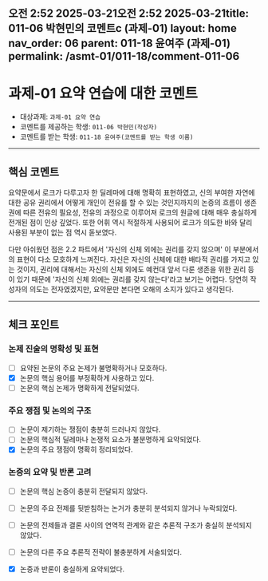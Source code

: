 오전 2:52 2025-03-21오전 2:52 2025-03-21title: 011-06 박현민의 코멘트c (과제-01) 
layout: home
nav_order: 06
parent: 011-18 윤여주 (과제-01)
permalink: /asmt-01/011-18/comment-011-06
---

# 과제-01 요약 연습에 대한 코멘트

- 대상과제: `과제-01 요약 연습`
- 코멘트를 제공하는 학생: `011-06 박현민(작성자)` 
- 코멘트를 받는 학생: `011-18 윤여주(코멘트를 받는 학생 이름)` 

---

## 핵심 코멘트

요약문에서 로크가 다루고자 한 딜레마에 대해 명확히 표현하였고, 신의 부여한 자연에 대한 공유 권리에서 어떻게 개인이 전유를 할 수 있는 것인지까지의 논증의 흐름이 생존권에 따른 전유의 필요성, 전유의 과정으로 이루어져  로크의 원글에 대해 매우 충실하게 전개된 점이 인상 깊었다. 또한 어휘 역시 적절하게 사용되어 로크가 의도한 바와 달리 사용된 부분이 없는 점 역시 돋보였다. 

다만 아쉬웠던 점은 2.2 파트에서 '자신의 신체 외에는 권리를 갖지 않으며' 이 부분에서의 표현이 다소 모호하게 느껴진다. 자신은 자신의 신체에 대한 배타적 권리를 가지고 있는 것이지, 권리에 대해서는 자신의 신체 외에도 예컨대 앞서 다룬 생존을 위한 권리 등이 있기 때문에 '자신의 신체 외에는 권리를 갖지 않는다'라고 보기는 어렵다. 당연히 작성자의 의도는 전자였겠지만, 요약문만 본다면 오해의 소지가 있다고 생각된다.


---

## 체크 포인트

### 논제 진술의 명확성 및 표현  
- [ ] 요약된 논문의 주요 논제가 불명확하거나 모호하다.  
- [x] 논문의 핵심 용어를 부정확하게 사용하고 있다.  
- [ ] 논문의 핵심 논제가 명확하게 전달되었다.  

### 주요 쟁점 및 논의의 구조  
- [ ] 논문이 제기하는 쟁점이 충분히 드러나지 않았다.  
- [ ] 논문의 핵심적 딜레마나 논쟁적 요소가 불분명하게 요약되었다.  
- [x] 논문의 주요 쟁점이 명확히 정리되었다.  

### 논증의 요약 및 반론 고려  
- [ ] 논문의 핵심 논증이 충분히 전달되지 않았다.  
- [ ] 논문의 주요 전제를 뒷받침하는 논거가 충분히 분석되지 않거나 누락되었다.  
- [ ] 논문의 전제들과 결론 사이의 연역적 관계와 같은 추론적 구조가 충실히 분석되지 않았다.  
- [ ] 논문의 다른 주요 추론적 전략이 불충분하게 서술되었다.
- [x] 논증과 반론이 충실하게 요약되었다. 


